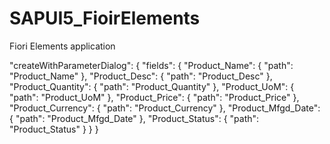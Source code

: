 # SAPUI5_FioirElements
Fiori Elements application

"createWithParameterDialog": {
							"fields": {
								"Product_Name": {
									"path": "Product_Name"
								},
								"Product_Desc": {
									"path": "Product_Desc"
								},
								"Product_Quantity": {
									"path": "Product_Quantity"
								},
								"Product_UoM": {
									"path": "Product_UoM"
								},
								"Product_Price": {
									"path": "Product_Price"
								},
								"Product_Currency": {
									"path": "Product_Currency"
								},
								"Product_Mfgd_Date": {
									"path": "Product_Mfgd_Date"
								},
								"Product_Status": {
									"path": "Product_Status"
								}
							}
						}